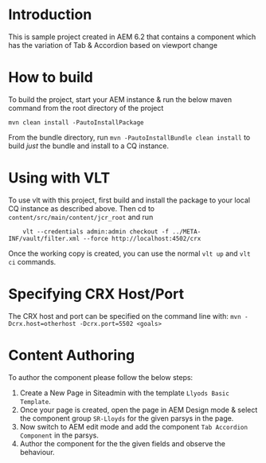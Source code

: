 # Introduction
This is sample project created in AEM 6.2 that contains a component which has the variation of Tab &amp; Accordion based on viewport change

# How to build
To build the project, start your AEM instance & run the below maven command from the root directory of the project
```
mvn clean install -PautoInstallPackage 
```
From the bundle directory, run ``mvn -PautoInstallBundle clean install`` to build *just* the bundle and install to a CQ instance.

# Using with VLT
To use vlt with this project, first build and install the package to your local CQ instance as described above. Then cd to `content/src/main/content/jcr_root` and run
```
    vlt --credentials admin:admin checkout -f ../META-INF/vault/filter.xml --force http://localhost:4502/crx
```
Once the working copy is created, you can use the normal ``vlt up`` and ``vlt ci`` commands.

# Specifying CRX Host/Port
The CRX host and port can be specified on the command line with:
``mvn -Dcrx.host=otherhost -Dcrx.port=5502 <goals>``

# Content Authoring
To author the component please follow the below steps:
1. Create a New Page in Siteadmin with the template ``Llyods Basic Template``.
2. Once your page is created, open the page in AEM Design mode & select the component group ``SR-Lloyds`` for the given parsys in the page.
3. Now switch to AEM edit mode and add the component ``Tab Accordion Component`` in the parsys.
4. Author the component for the the given fields and observe the behaviour.

